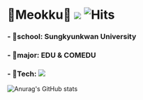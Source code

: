 # 🐰Meokku🐰 <img src="https://img.shields.io/badge/goat0129@naver.com-EA4335?style=flat-square&logo=Gmail&logoColor=white"/> ![Hits](https://hits.seeyoufarm.com/api/count/incr/badge.svg?url=https%3A%2F%2Fgithub.com%2Fmeokku&count_bg=%23C596D7&title_bg=%239C57B6&icon=&icon_color=%23FFC4C4&title=hits&edge_flat=true) 
### - 🏫school: Sungkyunkwan University
### - 📖major: EDU & COMEDU
### - 🔧Tech: <img src="https://img.shields.io/badge/Python-3776AB?style=flat-square&logo=Python&logoColor=white"/>
![Anurag's GitHub stats](https://github-readme-stats.vercel.app/api?username=meokku&theme=material-palenight&show_icons=true)
